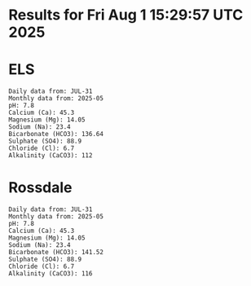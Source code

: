 # Results for Fri Aug  1 15:29:57 UTC 2025
# ELS
```
Daily data from: JUL-31
Monthly data from: 2025-05
pH: 7.8
Calcium (Ca): 45.3
Magnesium (Mg): 14.05
Sodium (Na): 23.4
Bicarbonate (HCO3): 136.64
Sulphate (SO4): 88.9
Chloride (Cl): 6.7
Alkalinity (CaCO3): 112
```
# Rossdale
```
Daily data from: JUL-31
Monthly data from: 2025-05
pH: 7.8
Calcium (Ca): 45.3
Magnesium (Mg): 14.05
Sodium (Na): 23.4
Bicarbonate (HCO3): 141.52
Sulphate (SO4): 88.9
Chloride (Cl): 6.7
Alkalinity (CaCO3): 116
```
